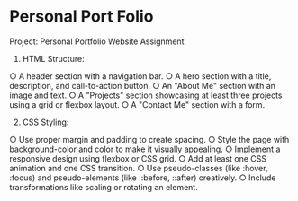 # Personal Port Folio

Project: Personal Portfolio Website
Assignment 


1. HTML Structure:

○ A header section with a navigation bar.
○ A hero section with a title, description, and call-to-action button.
○ An "About Me" section with an image and text.
○ A "Projects" section showcasing at least three projects using a grid or flexbox layout.
○ A "Contact Me" section with a form.


2. CSS Styling:

○ Use proper margin and padding to create spacing.
○ Style the page with background-color and color to make it visually appealing.
○ Implement a responsive design using flexbox or CSS grid.
○ Add at least one CSS animation and one CSS transition.
○ Use pseudo-classes (like :hover, :focus) and pseudo-elements (like ::before, ::after) creatively.
○ Include transformations like scaling or rotating an element.